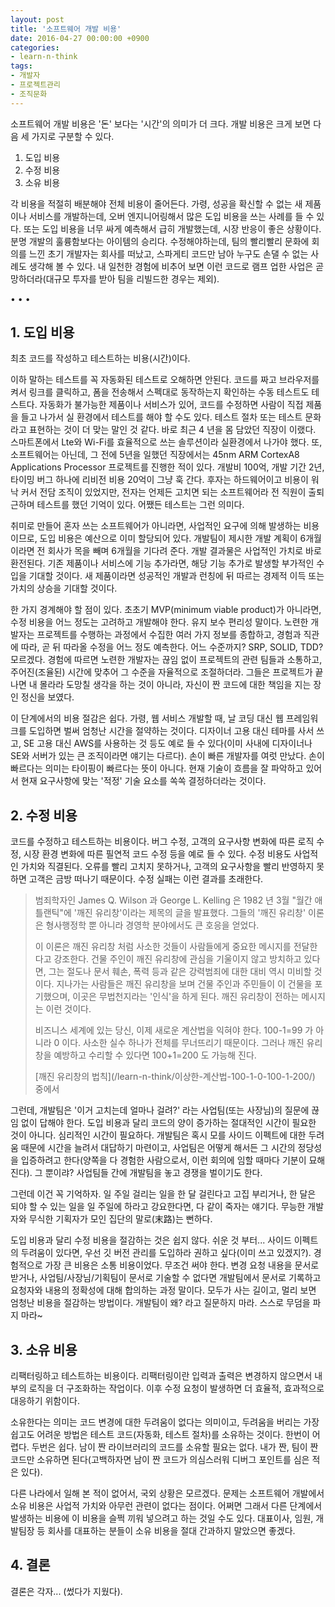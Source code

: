 ```yaml
---
layout: post
title: '소프트웨어 개발 비용' 
date: 2016-04-27 00:00:00 +0900
categories:
- learn-n-think
tags:
- 개발자
- 프로젝트관리
- 조직문화
---
```


소프트웨어 개발 비용은 '돈' 보다는 '시간'의 의미가 더 크다. 개발 비용은 크게 보면 다음 세 가지로 구분할 수 있다.

1.  도입 비용
2.  수정 비용
3.  소유 비용

각 비용을 적절히 배분해야 전체 비용이 줄어든다. 가령, 성공을 확신할 수 없는 새 제품이나 서비스를 개발하는데, 오버 엔지니어링해서 많은 도입 비용을 쓰는 사례를 들 수 있다. 또는 도입 비용을 너무 싸게 예측해서 급히 개발했는데, 시장 반응이 좋은 상황이다. 분명 개발의 훌륭함보다는 아이템의 승리다. 수정해야하는데, 팀의 빨리빨리 문화에 회의를 느낀 초기 개발자는 회사를 떠났고, 스파게티 코드만 남아 누구도 손댈 수 없는 사례도 생각해 볼 수 있다. 내 일천한 경험에 비추어 보면 이런 코드로 램프 업한 사업은 곧 망하더라(대규모 투자를 받아 팀을 리빌드한 경우는 제외).

<!--more-->
<div class="spacer">• • •</div>

## 1. 도입 비용

최초 코드를 작성하고 테스트하는 비용(시간)이다. 

이하 말하는 테스트를 꼭 자동화된 테스트로 오해하면 안된다. 코드를 짜고 브라우저를 켜서 링크를 클릭하고, 폼을 전송해서 스펙대로 동작하는지 확인하는 수동 테스트도 테스트다. 자동화가 불가능한 제품이나 서비스가 있어, 코드를 수정하면 사람이 직접 제품을 들고 나가서 실 환경에서 테스트를 해야 할 수도 있다. 테스트 절차 또는 테스트 문화라고 표현하는 것이 더 맞는 말인 것 같다. 바로 최근 4 년을 몸 담았던 직장이 이랬다. 스마트폰에서 Lte와 Wi-Fi를 효율적으로 쓰는 솔루션이라 실환경에서 나가야 했다. 또, 소프트웨어는 아닌데, 그 전에 5년을 일했던 직장에서는 45nm ARM CortexA8 Applications Processor 프로젝트를 진행한 적이 있다. 개발비 100억, 개발 기간 2년, 타이밍 버그 하나에 리비전 비용 20억이 그냥 훅 간다. 후자는 하드웨어이고 비용이 워낙 커서 전담 조직이 있었지만, 전자는 언제든 고치면 되는 소프트웨어라 전 직원이 출퇴근하며 테스트를 했던 기억이 있다. 어쨌든 테스트는 그런 의미다.

취미로 만들어 혼자 쓰는 소프트웨어가 아니라면, 사업적인 요구에 의해 발생하는 비용이므로, 도입 비용은 예산으로 이미 할당되어 있다. 개발팀이 제시한 개발 계획이 6개월이라면 전 회사가 목을 빼며 6개월을 기다려 준다. 개발 결과물은 사업적인 가치로 바로 환전된다. 기존 제품이나 서비스에 기능 추가라면, 해당 기능 추가로 발생할 부가적인 수입을 기대할 것이다. 새 제품이라면 성공적인 개발과 런칭에 뒤 따르는 경제적 이득 또는 가치의 상승을 기대할 것이다.

한 가지 경계해야 할 점이 있다. 초초기 MVP(minimum viable product)가 아니라면, 수정 비용을 어느 정도는 고려하고 개발해야 한다. 유지 보수 편리성 말이다. 노련한 개발자는 프로젝트를 수행하는 과정에서 수집한 여러 가지 정보를 종합하고, 경험과 직관에 따라, 곧 뒤 따라올 수정을 어느 정도 예측한다. 어느 수준까지? SRP, SOLID, TDD? 모르겠다. 경험에 따르면 노련한 개발자는 끊임 없이 프로젝트의 관련 팀들과 소통하고, 주어진(조율된) 시간에 맞추어 그 수준을 자율적으로 조절하더라. 그들은 프로젝트가 끝나면 내 몰라라 도망칠 생각을 하는 것이 아니라, 자신이 짠 코드에 대한 책임을 지는 장인 정신을 보였다. 

이 단계에서의 비용 절감은 쉽다. 가령, 웹 서비스 개발할 때, 날 코딩 대신 웹 프레임워크를 도입하면 벌써 엄청난 시간을 절약하는 것이다. 디자이너 고용 대신 테마를 사서 쓰고, SE 고용 대신 AWS를 사용하는 것 등도 예로 들 수 있다(이미 사내에 디자이너나 SE와 서버가 있는 큰 조직이라면 얘기는 다르다). 손이 빠른 개발자를 여럿 만났다. 손이 빠르다는 의미는 타이핑이 빠르다는 뜻이 아니다. 현재 기술이 흐름을 잘 파악하고 있어서 현재 요구사항에 맞는 '적정' 기술 요소를 쏙쏙 결정하더라는 것이다.

## 2. 수정 비용

코드를 수정하고 테스트하는 비용이다. 버그 수정, 고객의 요구사항 변화에 따른 로직 수정, 시장 환경 변화에 따른 필연적 코드 수정 등을 예로 들 수 있다. 수정 비용도 사업적인 가치와 직결된다. 오류를 빨리 고치지 못하거나, 고객의 요구사항을 빨리 반영하지 못하면 고객은 금방 떠나기 때문이다. 수정 실패는 이런 결과를 초래한다.

> 범죄학자인 James Q. Wilson 과 George L. Kelling 은 1982 년 3월 "월간 애틀랜틱"에 '깨진 유리창'이라는 제목의 글을 발표했다. 그들의 '깨진 유리창' 이론은 형사행정학 뿐 아니라 경영학 분야에서도 큰 호응을 얻었다.
>
> 이 이론은 깨진 유리창 처럼 사소한 것들이 사람들에게 중요한 메시지를 전달한다고 강조한다. 건물 주인이 깨진 유리창에 관심을 기울이지 않고 방치하고 있다면, 그는 절도나 문서 훼손, 폭력 등과 같은 강력범죄에 대한 대비 역시 미비할 것이다. 지나가는 사람들은 깨진 유리창을 보며 건물 주인과 주민들이 이 건물을 포기했으며, 이곳은 무법천지라는 '인식'을 하게 된다. 깨진 유리창이 전하는 메시지는 이런 것이다.
> 
> 비즈니스 세계에 있는 당신, 이제 새로운 계산법을 익혀야 한다. 100-1=99 가 아니라 0 이다. 사소한 실수 하나가 전체를 무너뜨리기 때문이다. 그러나 깨진 유리창을 예방하고 수리할 수 있다면 100+1=200 도 가능해 진다.
>
> <footer>[깨진 유리창의 법칙](/learn-n-think/이상한-계산법-100-1-0-100-1-200/) 중에서</footer>

그런데, 개발팀은 '이거 고치는데 얼마나 걸려?' 라는 사업팀(또는 사장님)의 질문에 끊임 없이 답해야 한다. 도입 비용과 달리 코드의 양이 증가하는 절대적인 시간이 필요한 것이 아니다. 심리적인 시간이 필요하다. 개발팀은 혹시 모를 사이드 이펙트에 대한 두려움 때문에 시간을 늘려서 대답하기 마련이고, 사업팀은 어떻게 해서든 그 시간의 정당성을 입증하려고 한다(양쪽을 다 경험한 사람으로서, 이런 회의에 임할 때마다 기분이 묘해진다). 그 뿐이랴? 사업팀들 간에 개발팀을 놓고 경쟁을 벌이기도 한다.
 
그런데 이건 꼭 기억하자. 일 주일 걸리는 일을 한 달 걸린다고 고집 부리거나, 한 달은 되야 할 수 있는 일을 일 주일에 하라고 강요한다면, 다 같이 죽자는 얘기다. 무능한 개발자와 무식한 기획자가 모인 집단의 말로(末路)는 뻔하다.

도입 비용과 달리 수정 비용을 절감하는 것은 쉽지 않다. 쉬운 것 부터... 사이드 이펙트의 두려움이 있다면, 우선 깃 버전 관리를 도입하라 권하고 싶다(이미 쓰고 있겠지?). 경험적으로 가장 큰 비용은 소통 비용이었다. 무조건 써야 한다. 변경 요청 내용을 문서로 받거나, 사업팀/사장님/기획팀이 문서로 기술할 수 없다면 개발팀에서 문서로 기록하고 요청자와 내용의 정확성에 대해 합의하는 과정 말이다. 모두가 사는 길이고, 멀리 보면 엄청난 비용을 절감하는 방법이다. 개발팀이 왜? 라고 질문하지 마라. 스스로 무덤을 파지 마라~

## 3. 소유 비용

리팩터링하고 테스트하는 비용이다. 리팩터링이란 입력과 출력은 변경하지 않으면서 내부의 로직을 더 구조화하는 작업이다. 이후 수정 요청이 발생하면 더 효율적, 효과적으로 대응하기 위함이다. 

소유한다는 의미는 코드 변경에 대한 두려움이 없다는 의미이고, 두려움을 버리는 가장 쉽고도 어려운 방법은 테스트 코드(자동화, 테스트 절차)를 소유하는 것이다. 한번이 어렵다. 두번은 쉽다. 남이 짠 라이브러리의 코드를 소유할 필요는 없다. 내가 짠, 팀이 짠 코드만 소유하면 된다(고백하자면 남이 짠 코드가 의심스러워 디버그 포인트를 심은 적은 있다).

다른 나라에서 일해 본 적이 없어서, 국외 상황은 모르겠다. 문제는 소프트웨어 개발에서 소유 비용은 사업적 가치와 아무런 관련이 없다는 점이다. 어쩌면 그래서 다른 단계에서 발생하는 비용에 이 비용을 슬쩍 끼워 넣으려고 하는 것일 수도 있다. 대표이사, 임원, 개발팀장 등 회사를 대표하는 분들이 소유 비용을 절대 간과하지 말았으면 좋겠다. 

## 4. 결론

결론은 각자... (썼다가 지웠다).




